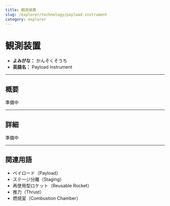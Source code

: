 ```yaml
---
title: 観測装置
slug: /explorer/technology/payload-instrument
category: explorer
---
```


# 観測装置

- **よみがな：** かんそくそうち  
- **英語名：** Payload Instrument  

---

## 概要

準備中  

---

## 詳細

準備中  

---

## 関連用語

- ペイロード（Payload）
- ステージ分離（Staging）
- 再使用型ロケット（Reusable Rocket）
- 推力（Thrust）
- 燃焼室（Combustion Chamber）
